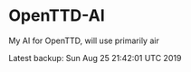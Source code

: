 # OpenTTD-AI
My AI for OpenTTD, will use primarily air

Latest backup: Sun Aug 25 21:42:01 UTC 2019
